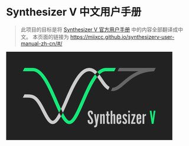 # Synthesizer V 中文用户手册 

> 此项目的目标是将 [Synthesizer V 官方用户手册](https://synthesizerv.com/manual/#) 中的内容全部翻译成中文。
本页面的链接为 https://miixcc.github.io/synthesizerv-user-manual-zh-cn/#/

![User Manual](logo.png)